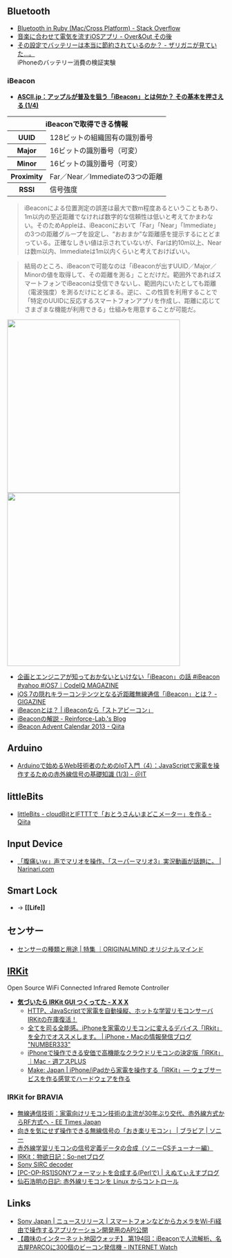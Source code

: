 ## Bluetooth

- [Bluetooth in Ruby (Mac/Cross Platform) - Stack Overflow](http://stackoverflow.com/questions/1662915/bluetooth-in-ruby-mac-cross-platform)
- [音楽に合わせて電気を流すiOSアプリ - Over&Out その後](http://d.hatena.ne.jp/shu223/20140805/1407196139)
- [その設定でバッテリーは本当に節約されているのか？ - ザリガニが見ていた...。](http://d.hatena.ne.jp/zariganitosh/20131011/really_battery_saving)  
  iPhoneのバッテリー消費の検証実験

### iBeacon

- __[ASCII.jp：アップルが普及を狙う「iBeacon」とは何か？ その基本を押さえる (1/4)](http://ascii.jp/elem/000/000/899/899293/)__

<table><tbody>
<tr><th colspan="2">iBeaconで取得できる情報</th></tr>
<tr><th>UUID</th><td>128ビットの組織固有の識別番号</td></tr>
<tr><th>Major</th><td>16ビットの識別番号（可変）</td></tr>
<tr><th>Minor</th><td>16ビットの識別番号（可変）</td></tr>
<tr><th>Proximity</th><td>Far／Near／Immediateの3つの距離</td></tr>
<tr><th>RSSI</th><td>信号強度</td></tr>
</tbody></table>

> iBeaconによる位置測定の誤差は最大で数m程度あるということもあり、1m以内の至近距離でなければ数字的な信頼性は低いと考えてかまわない。そのためAppleは、iBeaconにおいて「Far」「Near」「Immediate」の3つの距離グループを設定し、“おおまか”な距離感を提示するにとどまっている。正確なしきい値は示されていないが、Farは約10m以上、Nearは数m以内、Immediateは1m以内くらいと考えておけばいい。

> 結局のところ、iBeaconで可能なのは「iBeaconが出すUUID／Major／Minorの値を取得して、その距離を測る」ことだけだ。範囲外であればスマートフォンでiBeaconは受信できないし、範囲内にいたとしても距離（電波強度）を測るだけにとどまる。逆に、この性質を利用することで「特定のUUIDに反応するスマートフォンアプリを作成し、距離に応じてさまざまな機能が利用できる」仕組みを用意することが可能だ。

<div>
<img src="http://ascii.jp/elem/000/000/899/899297/003_c_800x600.jpg" width="400">
<img src="http://ascii.jp/elem/000/000/899/899299/004_c_800x600.jpg" width="400">
</div>

- [企画とエンジニアが知っておかないといけない「iBeacon」の話 #iBeacon #yahoo #iOS7｜CodeIQ MAGAZINE](https://codeiq.jp/magazine/2014/05/10303/)
- [iOS 7の隠れキラーコンテンツとなる近距離無線通信「iBeacon」とは？ - GIGAZINE](http://gigazine.net/news/20130911-ibeacon/)
- [iBeaconとは？ | iBeaconなら「ストアビーコン」](http://smartphone-ec.net/ibeacon/system.html)
- [iBeaconの解説 - Reinforce-Lab.'s Blog](http://reinforce-lab.github.io/blog/2013/10/21/ibeacon/)
- [iBeacon Advent Calendar 2013 - Qiita](http://qiita.com/advent-calendar/2013/ibeacon)


## Arduino

- [Arduinoで始めるWeb技術者のためのIoT入門（4）：JavaScriptで家電を操作するための赤外線信号の基礎知識 (1/3) - ＠IT](http://www.atmarkit.co.jp/ait/articles/1408/27/news036.html)


## littleBits

- [littleBits - cloudBitとIFTTTで「おとうさんいまどこメーター」を作る - Qiita](http://qiita.com/kazunori279/items/7dbbb525ab0cf6d5d9b5)


## Input Device

- [「腹痛いｗ」声でマリオを操作、「スーパーマリオ3」実況動画が話題に。 | Narinari.com](http://www.narinari.com/Nd/20140727200.html)


## Smart Lock
- → __[[Life]]__


## センサー

- [センサーの種類と用途 | 特集 ｜ORIGINALMIND オリジナルマインド](http://www.originalmind.co.jp/special/sensor/)


## [IRKit](http://getirkit.com/)

Open Source WiFi Connected Infrared Remote Controller

- __[気づいたら IRKit GUI つくってた - X X X](http://syonx.hatenablog.com/entry/2014/08/12/011046)__
    - [HTTP、JavaScriptで家電を自動操縦、ホットな学習リモコンサーバIRKitの在庫復活！](http://hitoriblog.com/?p=24257)
    - [全てを司る全能感。iPhoneを家電のリモコンに変えるデバイス「IRkit」を全力でオススメします。 | iPhone・Macの情報発信ブログ "NUMBER333"](http://number333.org/2014/06/20/irkit/)
    - [iPhoneで操作できる安価で高機能なクラウドリモコンの決定版「IRKit」｜Mac - 週アスPLUS](http://weekly.ascii.jp/elem/000/000/243/243041/)
    - [Make: Japan | iPhone/iPadから家電を操作する「IRKit」— ウェブサービスを作る感覚でハードウェアを作る](http://makezine.jp/blog/2014/07/irkit.html)

### IRKit for BRAVIA

- [無線通信技術：家電向けリモコン技術の主流が30年ぶり交代、赤外線方式からRF方式へ - EE Times Japan](http://eetimes.jp/ee/articles/0906/30/news096.html)
- [向きを気にせず操作できる無線信号の「おき楽リモコン」 | ブラビア | ソニー](http://www.sony.jp/bravia/products/KDL-46NX800/feature_4.html#L2_345)
- [赤外線学習リモコンの信号定義データの合成（ソニーCSチューナー編）](http://www.geocities.jp/shrkn65/remocon/sony_cs.htm)
- [IRKit：物欲日記：So-netブログ](http://efox.blog.so-net.ne.jp/2014-02-07)
- [Sony SIRC decoder](http://picprojects.org.uk/projects/sirc/)
- [[PC-OP-RS1]SONYフォーマットを合成する(Perlで) | えぬてぃえすブログ](http://blog.nts-ltd.co.jp/archives/260)
- [仙石浩明の日記: 赤外線リモコンを Linux からコントロール](http://www.gcd.org/blog/2007/01/113/)


## Links

- [Sony Japan | ニュースリリース | スマートフォンなどからカメラをWi-Fi経由で操作するアプリケーション開発用のAPI公開](http://www.sony.co.jp/SonyInfo/News/Press/201309/13-109/index.html)
- [【趣味のインターネット地図ウォッチ】 第194回：iBeaconで人流解析、名古屋PARCOに300個のビーコン発信機 - INTERNET Watch](http://internet.watch.impress.co.jp/docs/column/chizu/20140814_662154.html)
